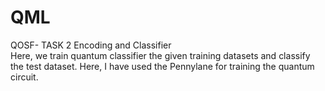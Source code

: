 # QML <br /> 
QOSF- TASK 2  Encoding and Classifier <br /> 
Here, we train quantum classifier the given training datasets and classify the test dataset. Here, I have used the Pennylane for training the quantum circuit.
